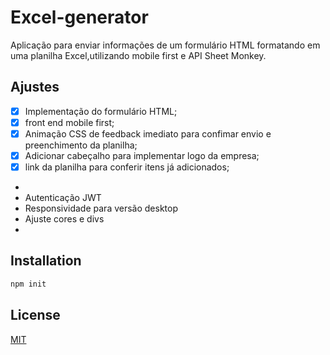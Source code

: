 # Excel-generator

Aplicação para enviar informações de um formulário HTML formatando em uma planilha Excel,utilizando mobile first e API Sheet Monkey.


## Ajustes
- [x] Implementação do formulário HTML;
- [x] front end mobile first;
- [x] Animação CSS de feedback imediato para confimar envio e preenchimento da planilha;
- [x] Adicionar cabeçalho para implementar logo da empresa;
- [x] link da planilha para conferir itens já adicionados;
- 
- Autenticação JWT
- Responsividade para versão desktop
- Ajuste cores e divs
- 

## Installation

```bash
npm init
```

## License

[MIT](https://choosealicense.com/licenses/mit/)